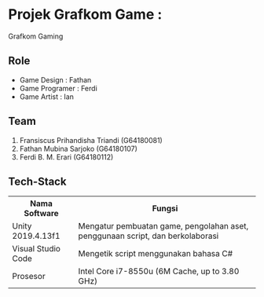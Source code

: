 # Projek Grafkom Game :
Grafkom Gaming

## Role
- Game Design    : Fathan
- Game Programer : Ferdi
- Game Artist    : Ian

## Team
1. Fransiscus Prihandisha Triandi   (G64180081)
2. Fathan Mubina Sarjoko            (G64180107)
3. Ferdi B. M. Erari                (G64180112)

## Tech-Stack
<table>
  <th>
    Nama Software
  </th>
  <th>
    Fungsi
  </th>
  <tr>
    <td>
      Unity 2019.4.13f1
    </td>
    <td>
      Mengatur pembuatan game, pengolahan aset, penggunaan script, dan berkolaborasi
    </td>
  </tr>
  <tr>
    <td>
      Visual Studio Code
    </td>
    <td>
      Mengetik script menggunakan bahasa C#
    </td>
    </tr>
    <tr>
      <td>
      Prosesor
    </td>
    <td>
    	Intel Core i7-8550u (6M Cache, up to 3.80 GHz)
    </td>
</table>

